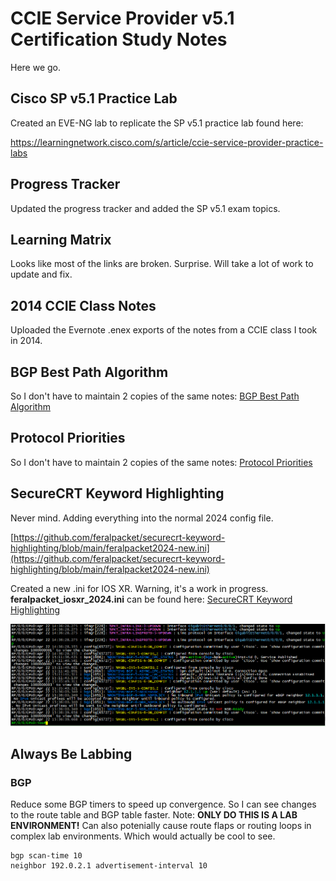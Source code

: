 # CCIE Service Provider v5.1 Certification Study Notes

Here we go.

## Cisco SP v5.1 Practice Lab
Created an EVE-NG lab to replicate the SP v5.1 practice lab found here:

https://learningnetwork.cisco.com/s/article/ccie-service-provider-practice-labs

## Progress Tracker
Updated the progress tracker and added the SP v5.1 exam topics.

## Learning Matrix
Looks like most of the links are broken.  Surprise.  Will take a lot of work to update and fix.

## 2014 CCIE Class Notes
Uploaded the Evernote .enex exports of the notes from a CCIE class I took in 2014.

## BGP Best Path Algorithm
So I don't have to maintain 2 copies of the same notes:  [BGP Best Path Algorithm](https://github.com/feralpacket/network_commands/blob/main/bgp_best_path_algorithm)

## Protocol Priorities
So I don't have to maintain 2 copies of the same notes:  [Protocol Priorities](https://github.com/feralpacket/network_commands/blob/main/protocol_priorites)

## SecureCRT Keyword Highlighting
Never mind.  Adding everything into the normal 2024 config file.

[https://github.com/feralpacket/securecrt-keyword-highlighting/blob/main/feralpacket2024-new.ini](https://github.com/feralpacket/securecrt-keyword-highlighting/blob/main/feralpacket2024-new.ini)

Created a new .ini for IOS XR.  Warning, it's a work in progress.  **feralpacket_iosxr_2024.ini** can be found here:  [SecureCRT Keyword Highlighting](https://github.com/feralpacket/securecrt-keyword-highlighting/)

![feralpacket_iosxr_2024.ini](securecrt_feralpacket_iosxr.png)

## Always Be Labbing

### BGP
Reduce some BGP timers to speed up convergence.  So I can see changes to the route table and BGP table faster.  Note:  **ONLY DO THIS IS A LAB ENVIRONMENT!**  Can also potenially cause route flaps or routing loops in complex lab environments.  Which would actually be cool to see.
```
bgp scan-time 10
neighbor 192.0.2.1 advertisement-interval 10
```
